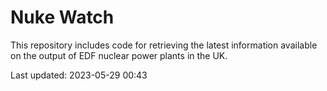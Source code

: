 # Nuke Watch

This repository includes code for retrieving the latest information available on the output of EDF nuclear power plants in the UK.

Last updated: 2023-05-29 00:43